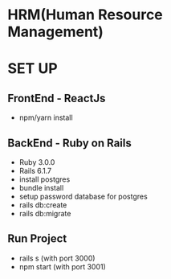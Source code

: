 # HRM(Human Resource Management)

# SET UP

## FrontEnd - ReactJs

- npm/yarn install

## BackEnd - Ruby on Rails

- Ruby 3.0.0
- Rails 6.1.7
- install postgres
- bundle install
- setup password database for postgres
- rails db:create
- rails db:migrate

## Run Project

- rails s (with port 3000)
- npm start (with port 3001)
